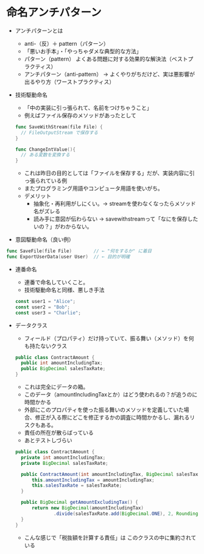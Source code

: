 # 命名アンチパターン

- アンチパターンとは
  - anti-（反）＋ pattern（パターン）
  - 「悪いお手本」・「やっちゃダメな典型的な方法」
  - パターン（pattern）	よくある問題に対する効果的な解決法（ベストプラクティス）
  - アンチパターン（anti-pattern）	→ よくやりがちだけど、実は悪影響が出るやり方（ワーストプラクティス）

- 技術駆動命名
  - 「中の実装に引っ張られて、名前をつけちゃうこと」
  - 例えばファイル保存のメソッドがあったとして
  ```go
  func SaveWithStream(file File) {
    // FileOutputStream で保存する
  }

  func ChangeIntValue(){
    // ある変数を変換する
  }
  ```
  - これは昨日の目的としては「ファイルを保存する」だが、実装内容に引っ張られている例
  - またプログラミング用語やコンピュータ用語を使いがち。
  - デメリット
    - 抽象化・再利用がしにくい。→ streamを使わなくなったらメソッド名がズレる
    - 読み手に意図が伝わらない → savewithstreamって「なにを保存したいの？」がわからない。
- 意図駆動命名（良い例）
```go
func SaveFile(file File)        // ← "何をするか" に着目
func ExportUserData(user User)  // ← 目的が明確
```


- 連番命名
  - 連番で命名していくこと。
  - 技術駆動命名と同様、悪しき手法
  ```js
  const user1 = "Alice";
  const user2 = "Bob";
  const user3 = "Charlie";
  ```


- データクラス
  - フィールド（プロパティ）だけ持っていて、振る舞い（メソッド）を何も持たないクラス
  ```java
  public class ContractAmount {
    public int amountIncludingTax;
    public BigDecimal salesTaxRate;
  }
  ```
  - これは完全にデータの箱。
  - このデータ（amountIncludingTaxとか）はどう使われるの？が追うのに時間かかる
  - 外部にこのプロパティを使った振る舞いのメソッドを定義していた場合、修正が入る際にどこを修正するかの調査に時間かかるし、漏れるリスクもある。
  - 責任の所在が散らばっている
  - あとテストしづらい
  ```java
  public class ContractAmount {
    private int amountIncludingTax;
    private BigDecimal salesTaxRate;

    public ContractAmount(int amountIncludingTax, BigDecimal salesTaxRate) {
        this.amountIncludingTax = amountIncludingTax;
        this.salesTaxRate = salesTaxRate;
    }

    public BigDecimal getAmountExcludingTax() {
        return new BigDecimal(amountIncludingTax)
                .divide(salesTaxRate.add(BigDecimal.ONE), 2, RoundingMode.HALF_UP);
    }
  }
  ```
  - こんな感じで「税抜額を計算する責任」は このクラスの中に集約されている